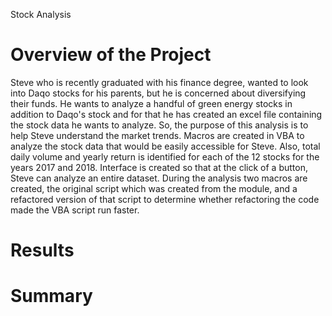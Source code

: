 Stock Analysis
# Overview of the Project

Steve who is recently graduated with his finance degree, wanted to look into Daqo stocks for his parents, but he is concerned about diversifying their funds. He wants to analyze a handful of green energy stocks in addition to Daqo's stock and for that he has created an excel file containing the stock data he wants to analyze. So, the purpose of this analysis is to help Steve understand the market trends. Macros are created in VBA to analyze the stock data that would be easily accessible for Steve. Also, total daily volume and yearly return is identified for each of the 12 stocks for the years 2017 and 2018. Interface is created so that at the click of a button, Steve can analyze an entire dataset. During the analysis two macros are created, the original script which was created from the module, and a refactored version of that script to determine whether refactoring the code made the VBA script run faster.

# Results


# Summary
